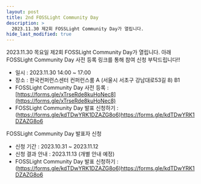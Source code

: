```yaml
---
layout: post
title: 2nd FOSSLight Community Day
description: >
  2023.11.30 제2회 FOSSLight Community Day가 열립니다.
hide_last_modified: true
---
```


2023.11.30 목요일 제2회 FOSSLight Community Day가 열립니다.
아래 FOSSLight Community Day 사전 등록 링크를 통해 참여 신청 부탁드립니다!!
 - 일시 : 2023.11.30 14:00 ~ 17:00
 - 장소 : 한국컨퍼런스센터 컨퍼런스룸 A (서울시 서초구 강남대로53길 8) B1
 - FOSSLight Community Day 사전 등록 : [https://forms.gle/xTrseRde8kuHoNec8](https://forms.gle/xTrseRde8kuHoNec8)
 - FOSSLight Community Day 발표 신청하기 : (https://forms.gle/kdTDwYRK1DZAZG8o6)https://forms.gle/kdTDwYRK1DZAZG8o6

FOSSLight Community Day 발표자 신청 
- 신청 기간 : 2023.10.31 ~ 2023.11.12
- 신청 결과 안내 : 2023.11.13 (개별 안내 예정)
- FOSSLight Community Day 발표 신청하기 : (https://forms.gle/kdTDwYRK1DZAZG8o6)https://forms.gle/kdTDwYRK1DZAZG8o6


